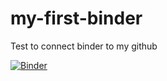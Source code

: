 # my-first-binder
Test to connect binder to my github

[![Binder](https://mybinder.org/badge_logo.svg)](https://mybinder.org/v2/gh/dimgkar/comp_phys/HEAD)
